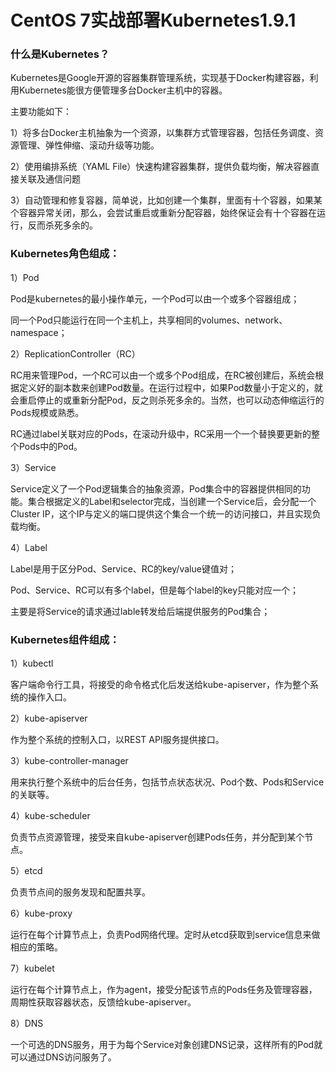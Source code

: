 # CentOS 7实战部署Kubernetes1.9.1  


### 什么是Kubernetes？

Kubernetes是Google开源的容器集群管理系统，实现基于Docker构建容器，利用Kubernetes能很方便管理多台Docker主机中的容器。
  
主要功能如下：

1）将多台Docker主机抽象为一个资源，以集群方式管理容器，包括任务调度、资源管理、弹性伸缩、滚动升级等功能。

2）使用编排系统（YAML File）快速构建容器集群，提供负载均衡，解决容器直接关联及通信问题

3）自动管理和修复容器，简单说，比如创建一个集群，里面有十个容器，如果某个容器异常关闭，那么，会尝试重启或重新分配容器，始终保证会有十个容器在运行，反而杀死多余的。


### Kubernetes角色组成：

1）Pod

Pod是kubernetes的最小操作单元，一个Pod可以由一个或多个容器组成；

同一个Pod只能运行在同一个主机上，共享相同的volumes、network、namespace；

2）ReplicationController（RC）

RC用来管理Pod，一个RC可以由一个或多个Pod组成，在RC被创建后，系统会根据定义好的副本数来创建Pod数量。在运行过程中，如果Pod数量小于定义的，就会重启停止的或重新分配Pod，反之则杀死多余的。当然，也可以动态伸缩运行的Pods规模或熟悉。

RC通过label关联对应的Pods，在滚动升级中，RC采用一个一个替换要更新的整个Pods中的Pod。

3）Service

Service定义了一个Pod逻辑集合的抽象资源，Pod集合中的容器提供相同的功能。集合根据定义的Label和selector完成，当创建一个Service后，会分配一个Cluster IP，这个IP与定义的端口提供这个集合一个统一的访问接口，并且实现负载均衡。

4）Label

Label是用于区分Pod、Service、RC的key/value键值对； 

Pod、Service、RC可以有多个label，但是每个label的key只能对应一个；

主要是将Service的请求通过lable转发给后端提供服务的Pod集合；


### Kubernetes组件组成：

1）kubectl

客户端命令行工具，将接受的命令格式化后发送给kube-apiserver，作为整个系统的操作入口。

2）kube-apiserver

作为整个系统的控制入口，以REST API服务提供接口。

3）kube-controller-manager

用来执行整个系统中的后台任务，包括节点状态状况、Pod个数、Pods和Service的关联等。

4）kube-scheduler

负责节点资源管理，接受来自kube-apiserver创建Pods任务，并分配到某个节点。

5）etcd

负责节点间的服务发现和配置共享。

6）kube-proxy

运行在每个计算节点上，负责Pod网络代理。定时从etcd获取到service信息来做相应的策略。

7）kubelet

运行在每个计算节点上，作为agent，接受分配该节点的Pods任务及管理容器，周期性获取容器状态，反馈给kube-apiserver。

8）DNS

一个可选的DNS服务，用于为每个Service对象创建DNS记录，这样所有的Pod就可以通过DNS访问服务了。
